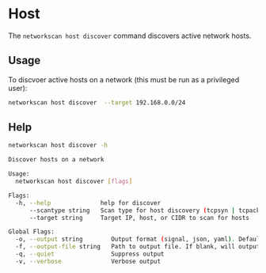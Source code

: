 # Host

The `networkscan host discover` command discovers active network hosts.

## Usage

To discvoer active hosts on a network (this must be run as a privileged user):
```bash
networkscan host discover  --target 192.168.0.0/24
```

## Help

```bash
networkscan host discover -h

Discover hosts on a network

Usage:
  networkscan host discover [flags]

Flags:
  -h, --help              help for discover
      --scantype string   Scan type for host discovery (tcpsyn | tcpack | icmpecho | icmptimestamp | arp | icmpaddressmask)
      --target string     Target IP, host, or CIDR to scan for hosts

Global Flags:
  -o, --output string        Output format (signal, json, yaml). Default value is signal (default "signal")
  -f, --output-file string   Path to output file. If blank, will output to STDOUT
  -q, --quiet                Suppress output
  -v, --verbose              Verbose output
```
